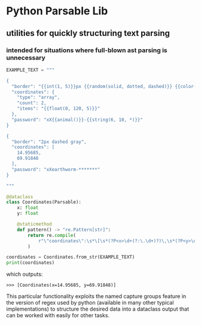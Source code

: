 # Python Parsable Lib

## utilities for quickly structuring text parsing

### intended for situations where full-blown ast parsing is unnecessary


```python
EXAMPLE_TEXT = """

{
  "border": "{{int(1, 5)}}px {{random(solid, dotted, dashed)}} {{color()}}",
  "coordinates": {
    "type": "array",
    "count": 2,
    "items": "{{float(0, 120, 5)}}"
  },
  "password": "xX{{animal()}}-{{string(6, 10, *)}}"
}

{
  "border": "2px dashed gray",
  "coordinates": [
    14.95685,
    69.91848
  ],
  "password": "xXearthworm-*******"
}

"""

@dataclass
class Coordinates(Parsable):
    x: float
    y: float

    @staticmethod
    def pattern() -> "re.Pattern[str]":
        return re.compile(
            r"\"coordinates\":\s*\[\s*(?P<x>\d+(?:\.\d+)?)\,\s*(?P<y>\d+(?:\.\d+)?)\,?\s*\]"
        )

coordinates = Coordinates.from_str(EXAMPLE_TEXT)
print(coordinates)

```

which outputs:
```output
>>> [Coordinates(x=14.95685, y=69.91848)]
```

This particular functionality exploits the named capture groups feature in the version of regex used by python (available in many other typical implementations) to structure the desired data into a dataclass output that can be worked with easily for other tasks.
